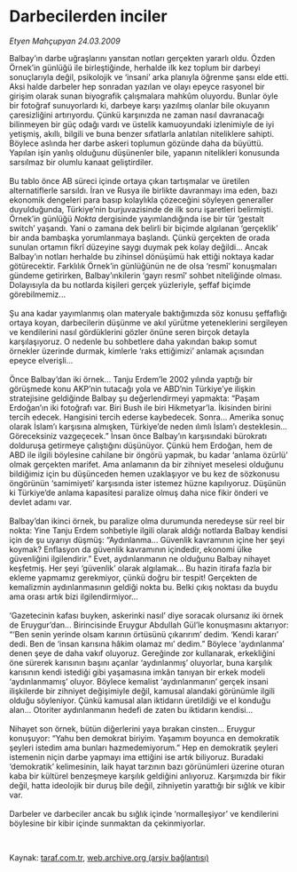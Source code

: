 # Darbecilerden inciler

*Etyen Mahçupyan 24.03.2009*

<div class="taraf_structure_2col_1zq">
<div class="margen_n">



 <p>Balbay’ın darbe uğraşlarını yansıtan notları gerçekten yararlı oldu. Özden Örnek’in günlüğü ile birleştiğinde, herhalde ilk kez toplum bir darbeyi sonuçlarıyla değil, psikolojik ve ‘insani’ arka planıyla öğrenme şansı elde etti. Aksi halde darbeler hep sonradan yazılan ve olayı epeyce rasyonel bir girişim olarak sunan biyografik çalışmalara mahkûm oluyordu. Bunlar öyle bir fotoğraf sunuyorlardı ki, darbeye karşı yazılmış olanlar bile okuyanın çaresizliğini artırıyordu. Çünkü karşınızda ne zaman nasıl davranacağı bilinmeyen bir güç odağı vardı ve üstelik kamuoyundaki izlenimiyle de iyi yetişmiş, akıllı, bilgili ve buna benzer sıfatlarla anlatılan niteliklere sahipti. Böylece aslında her darbe askeri toplumun gözünde daha da büyüttü. Yapılan işin yanlış olduğunu düşünenler bile, yapanın nitelikleri konusunda sarsılmaz bir olumlu kanaat geliştirdiler. <br/><br/>Bu tablo önce AB süreci içinde ortaya çıkan tartışmalar ve üretilen alternatiflerle sarsıldı. İran ve Rusya ile birlikte davranmayı ima eden, bazı ekonomik dengeleri para basıp kolaylıkla çözeceğini söyleyen generaller duyulduğunda, Türkiye’nin burjuvazisinde de ilk soru işaretleri belirmişti. Örnek’in günlüğü <i>Nokta</i> dergisinde yayımlandığında ise bir tür ‘gestalt switch’ yaşandı. Yani o zamana dek belirli bir biçimde algılanan ‘gerçeklik’ bir anda bambaşka yorumlanmaya başlandı. Çünkü gerçekten de orada sunulan ortamın fikrî düzeyine saygı duymak pek kolay değildi... Ancak Balbay’ın notları herhalde bu zihinsel dönüşümü hak ettiği noktaya kadar götürecektir. Farklılık Örnek’in günlüğünün ne de olsa ‘resmî’ konuşmaları gündeme getirirken, Balbay’ınkilerin ‘gayrı resmî’ sohbet niteliğinde olması. Dolayısıyla da bu notlarda kişileri gerçek yüzleriyle, şeffaf biçimde görebilmemiz... <br/><br/>Şu ana kadar yayımlanmış olan materyale baktığımızda söz konusu şeffaflığı ortaya koyan, darbecilerin düşünme ve akıl yürütme yeteneklerini sergileyen ve kendilerini nasıl gördüklerini gözler önüne seren birçok detayla karşılaşıyoruz. O nedenle bu sohbetlere daha yakından bakıp somut örnekler üzerinde durmak, kimlerle ‘raks ettiğimizi’ anlamak açısından epeyce elverişli... <br/><br/>Önce Balbay’dan iki örnek... Tanju Erdem’le 2002 yılında yaptığı bir görüşmede konu AKP’nin tutacağı yola ve ABD’nin Türkiye’ye ilişkin stratejisine geldiğinde Balbay şu değerlendirmeyi yapmakta: “Paşam Erdoğan’ın iki fotoğrafı var. Biri Bush ile biri Hikmetyar’la. İkisinden birini tercih edecek. Hangisini tercih ederse kaybedecek. Sonra... Amerika sonuç olarak İslam’ı karşısına almışken, Türkiye’de neden ılımlı İslam’ı desteklesin... Göreceksiniz vazgeçecek.” İnsan önce Balbay’ın karşısındaki bürokratı dolduruşa getirmeye çalıştığını düşünüyor. Çünkü hem Erdoğan, hem de ABD ile ilgili böylesine cahilane bir öngörü yapmak, bu kadar ‘anlama özürlü’ olmak gerçekten marifet. Ama anlamanın da bir zihniyet meselesi olduğunu bildiğimiz için bu düşünceden hemen uzaklaşıyor ve bu kez de sözkonusu öngörünün ‘samimiyeti’ karşısında ister istemez hüzne kapılıyoruz. Düşünün ki Türkiye’de anlama kapasitesi paralize olmuş daha nice fikir önderi ve devlet adamı var. <br/><br/>Balbay’dan ikinci örnek, bu paralize olma durumunda neredeyse sür reel bir nokta: Yine Tanju Erdem sohbetiyle ilgili olarak aldığı notlarda Balbay kendisi için de şu uyarıyı düşmüş: “Aydınlanma... Güvenlik kavramının içine her şeyi koymak? Enflasyon da güvenlik kavramının içindedir, ekonomi ülke güvenliğini ilgilendirir.” Evet, aydınlanmanın ne olduğunu Balbay nihayet keşfetmiş. Her şeyi ‘güvenlik’ olarak algılamak... Bu hazin itirafa fazla bir ekleme yapmamız gerekmiyor, çünkü doğru bir tespit! Gerçekten de kemalizmin aydınlanmasının geldiği nokta bu. Belki çıkış noktası da buydu ama orası artık bizi ilgilendirmiyor... <br/><br/>‘Gazetecinin kafası buyken, askerinki nasıl’ diye soracak olursanız iki örnek de Eruygur’dan... Birincisinde Eruygur Abdullah Gül’le konuşmasını aktarıyor: “‘Ben senin yerinde olsam karının örtüsünü çıkarırım’ dedim. ‘Kendi kararı’ dedi. Ben de ‘insan karısına hâkim olamaz mı’ dedim.” Böylece ‘aydınlanma’ denen şeye de daha vakıf oluyoruz. Gereğinde zor kullanarak, erkekliğini öne sürerek karısının başını açanlar ‘aydınlanmış’ oluyorlar, buna karşılık karısının kendi istediği gibi yaşamasına imkân tanıyan bir erkek modeli ‘aydınlanmamış’ oluyor. Böylece kemalist ‘aydınlanmanın’ gerçek insani ilişkilerde bir zihniyet değişimiyle değil, kamusal alandaki görünümle ilgili olduğu söyleniyor. Çünkü kamusal alan iktidarın üretildiği ve el konduğu alan... Otoriter aydınlanmanın hedefi de zaten bu iktidarın kendisi... <br/><br/>Nihayet son örnek, bütün diğerlerini yaya bırakan cinsten... Eruygur konuşuyor: “Yahu ben demokrat biriyim. Yaşamım boyunca en demokratik şeyleri istedim ama bunları hazmedemiyorum.” Hep en demokratik şeyleri istemenin niçin darbe yapmayı ima ettiğini ise artık biliyoruz. Buradaki ‘demokratik’ kelimesinin, laik hayat tarzının bazı görünümleri üzerine oturan kaba bir kültürel benzeşmeye karşılık geldiğini anlıyoruz. Karşımızda bir fikir değil, hatta ideolojik bir duruş bile değil, zihniyetin yarattığı bir sığlık ve kibir var. <br/><br/>Darbeler ve darbeciler ancak bu sığlık içinde ‘normalleşiyor’ ve kendilerini böylesine bir kibir içinde sunmaktan da çekinmiyorlar.</p>

<br/>


<div id="taraf_not">
</div>

</div>


</div>

Kaynak: [taraf.com.tr](http://www.taraf.com.tr:80/makale/4659.htm), [web.archive.org (arşiv bağlantısı)](http://web.archive.org/web/20090331214639/http://www.taraf.com.tr:80/makale/4659.htm)
